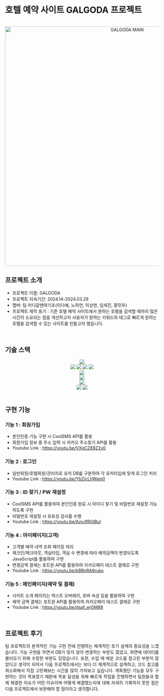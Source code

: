 # 호텔 예약 사이트 GALGODA 프로젝트

<p align="center">
  <br>
  <img width="784" alt="GALGODA MAIN" src="https://github.com/Lee-Da-Ye/GalgodaProject/assets/148595981/11526876-b41b-417a-a7bb-fbc126350914">

  <br>
</p>

## 프로젝트 소개
- 프로젝트 이름: GALGODA
- 프로젝트 지속기간: 2024.14-2024.03.29
- 멤버: 팀 어디갈땐여기조(이다예, 노하연, 이상현, 임세진, 황민우)
- 프로젝트 제작 동기 : 기존 호텔 예약 사이트에서 원하는 호텔을 검색할 때까지 많은 시간이 소요되는 점을 개선하고자
  사용자가 원하는 키워드와 태그로 빠르게 원하는 호텔을 검색할 수 있는 사이트를 만들고자 했습니다.

<br>

## 기술 스택

<div align=center> 
  <img src="https://img.shields.io/badge/java-007396?style=for-the-badge&logo=java&logoColor=white"> 
  <br>
  
  <img src="https://img.shields.io/badge/html5-E34F26?style=for-the-badge&logo=html5&logoColor=white"> 
  <img src="https://img.shields.io/badge/css-1572B6?style=for-the-badge&logo=css3&logoColor=white"> 
  <img src="https://img.shields.io/badge/javascript-F7DF1E?style=for-the-badge&logo=javascript&logoColor=black"> 
  <img src="https://img.shields.io/badge/jquery-0769AD?style=for-the-badge&logo=jquery&logoColor=white">
  <br>
  
  <img src="https://img.shields.io/badge/oracle-F80000?style=for-the-badge&logo=oracle&logoColor=white"> 
  <br>
  
  <img src="https://img.shields.io/badge/bootstrap-7952B3?style=for-the-badge&logo=bootstrap&logoColor=white">
  <br>

  <img src="https://img.shields.io/badge/apache tomcat-F8DC75?style=for-the-badge&logo=apachetomcat&logoColor=white">
  <br>
  
  <img src="https://img.shields.io/badge/github-181717?style=for-the-badge&logo=github&logoColor=white">
  <img src="https://img.shields.io/badge/git-F05032?style=for-the-badge&logo=git&logoColor=white">
  <br>
</div>

<br>

## 구현 기능

### 기능 1 : 회원가입
- 본인인증 기능 구현 시 CoolSMS API를 활용
- 회원가입 정보 중 주소 입력 시 카카오 주소찾기 API를 활용
- Youtube Link : https://youtu.be/VXgCZ89Z2v0

### 기능 2 : 로그인
- 일반회원/호텔회원/관리자로 유저 DB를 구분하여 각 유저타입에 맞게 로그인 처리
- Youtube Link : https://youtu.be/YbZjcLhWam0

### 기능 3 : ID 찾기 / PW 재설정
- CoolSMS API를 활용하여 본인인증 완료 시 아이디 찾기 및 비밀번호 재설정 가능하도록 구현
- 비밀번호 재설정 시 유효성 검사를 수행
- Youtube Link : https://youtu.be/AzvJfRGIBuI

### 기능 4 : 마이페이지(고객)
- 고객별 예약 내역 조회 페이징 처리
- 체크인/체크아웃, 객실타입, 객실 수 변경에 따라 예약금액이 변경되도록 JavaScript를 활용하여 구현
- 변경금액 결제는 포트원 API를 활용하여 카카오페이 테스트 결제로 구현
- Youtube Link : https://youtu.be/kBBnRA6ruko

### 기능 5 : 메인페이지(예약 및 결제)
- 사이트 소개 페이지는 텍스트 오버레이, 호버 속성 등을 활용하여 구현
- 예약 금액 결제는 포트원 API를 활용하여 카카오페이 테스트 결제로 구현
- Youtube Link : https://youtu.be/dsaf_erGM88

<br>

## 프로젝트 후기

<p align="justify">
팀 프로젝트의 본격적인 기능 구현 전에 진행하는 체계적인 초기 설계의 중요성을 느꼈습니다. 기능 구현을 하면서 DB가 맞지 않아 변경하는 부분도 많았고, 화면에 데이터를 불러오기 위해 수정한 부분도 있었습니다. 또한, 수업 때 배운 코드를 참고한 부분이 많았다고 생각이 되어서 다음 프로젝트에서는 보다 더 체계적으로 설계하고, 코드 참고를 최소화해서 직접 고민해보는 시간을 많이 가져보고 싶습니다. 계획했던 기능을 모두 구현하는 것이 목표였기 때문에 목표 달성을 위해 빠르게 작업을 진행하면서 팀원들과 함께 해결한 이슈가 어떤 이슈이며 어떻게 해결했는지에 대해 자세히 기록하지 못한 점은 다음 프로젝트에서 보완해야 할 점이라고 생각합니다.
</p>

<br>
